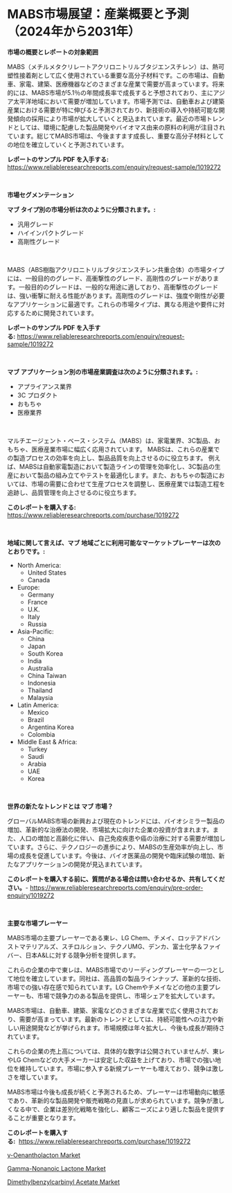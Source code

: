<p><h1>MABS市場展望：産業概要と予測（2024年から2031年）</h1></p><p><strong>市場の概要とレポートの対象範囲</strong></p>
<p><p>MABS（メチルメタクリレートアクリロニトリルブタジエンスチレン）は、熱可塑性接着剤として広く使用されている重要な高分子材料です。この市場は、自動車、家電、建築、医療機器などのさまざまな産業で需要が高まっています。将来的には、MABS市場が5.1％の年間成長率で成長すると予想されており、主にアジア太平洋地域において需要が増加しています。市場予測では、自動車および建築産業における需要が特に伸びると予測されており、新技術の導入や持続可能な開発傾向の採用により市場が拡大していくと見込まれています。最近の市場トレンドとしては、環境に配慮した製品開発やバイオマス由来の原料の利用が注目されています。総じてMABS市場は、今後ますます成長し、重要な高分子材料としての地位を確立していくと予測されています。</p></p>
<p><strong>レポートのサンプル PDF を入手する:</strong> <a href="https://www.reliableresearchreports.com/enquiry/request-sample/1019272">https://www.reliableresearchreports.com/enquiry/request-sample/1019272</a></p>
<p>&nbsp;</p>
<p><strong>市場セグメンテーション</strong></p>
<p><strong>マブ タイプ別の市場分析は次のように分類されます。:</strong></p>
<p><ul><li>汎用グレード</li><li>ハイインパクトグレード</li><li>高剛性グレード</li></ul></p>
<p>&nbsp;</p>
<p><p>MABS（ABS樹脂アクリロニトリルブタジエンスチレン共重合体）の市場タイプには、一般目的のグレード、高衝撃性のグレード、高剛性のグレードがあります。一般目的のグレードは、一般的な用途に適しており、高衝撃性のグレードは、強い衝撃に耐える性能があります。高剛性のグレードは、強度や剛性が必要なアプリケーションに最適です。これらの市場タイプは、異なる用途や要件に対応するために開発されています。</p></p>
<p><strong>レポートのサンプル PDF を入手する:</strong>&nbsp;<a href="https://www.reliableresearchreports.com/enquiry/request-sample/1019272">https://www.reliableresearchreports.com/enquiry/request-sample/1019272</a></p>
<p>&nbsp;</p>
<p><strong> マブ アプリケーション別の市場産業調査は次のように分類されます。:</strong></p>
<p><ul><li>アプライアンス業界</li><li>3C プロダクト</li><li>おもちゃ</li><li>医療業界</li></ul></p>
<p>&nbsp;</p>
<p><p>マルチエージェント・ベース・システム（MABS）は、家電業界、3C製品、おもちゃ、医療産業市場に幅広く応用されています。 MABSは、これらの産業での製造プロセスの効率を向上し、製品品質を向上させるのに役立ちます。 例えば、MABSは自動家電製造において製造ラインの管理を効率化し、3C製品の生産において製品の組み立てやテストを最適化します。また、おもちゃの製造においては、市場の需要に合わせて生産プロセスを調整し、医療産業では製造工程を追跡し、品質管理を向上させるのに役立ちます。</p></p>
<p><strong>このレポートを購入する:</strong>&nbsp; <a href="https://www.reliableresearchreports.com/purchase/1019272">https://www.reliableresearchreports.com/purchase/1019272</a></p>
<p>&nbsp;</p>
<p><strong>地域に関して言えば、マブ 地域ごとに利用可能なマーケットプレーヤーは次のとおりです。:</strong></p>
<p><ul>
    <li>
        North America:
        <ul>
            <li>United States</li>
            <li>Canada</li>
        </ul>
    </li>
    <li>
        Europe:
        <ul>
            <li>Germany</li>
            <li>France</li>
            <li>U.K.</li>
            <li>Italy</li>
            <li>Russia</li>
        </ul>
    </li>
    <li>
        Asia-Pacific:
        <ul>
            <li>China</li>
            <li>Japan</li>
            <li>South Korea</li>
            <li>India</li>
            <li>Australia</li>
            <li>China Taiwan</li>
            <li>Indonesia</li>
            <li>Thailand</li>
            <li>Malaysia</li>
        </ul>
    </li>
    <li>
        Latin America:
        <ul>
            <li>Mexico</li>
            <li>Brazil</li>
            <li>Argentina Korea</li>
            <li>Colombia</li>
        </ul>
    </li>
    <li>
        Middle East & Africa:
        <ul>
            <li>Turkey</li>
            <li>Saudi</li>
            <li>Arabia</li>
            <li>UAE</li>
            <li>Korea</li>
        </ul>
    </li>
    </ul></p>
<p>&nbsp;</p>
<p><strong>世界の新たなトレンドとは マブ 市場？</strong></p>
<p><p>グローバルMABS市場の新興および現在のトレンドには、バイオシミラー製品の増加、革新的な治療法の開発、市場拡大に向けた企業の投資が含まれます。また、人口の増加と高齢化に伴い、自己免疫疾患や癌の治療に対する需要が増加しています。さらに、テクノロジーの進歩により、MABSの生産効率が向上し、市場の成長を促進しています。今後は、バイオ医薬品の開発や臨床試験の増加、新たなアプリケーションの開発が見込まれています。</p></p>
<p><strong>このレポートを購入する前に、質問がある場合は問い合わせるか、共有してください。</strong>- <a href="https://www.reliableresearchreports.com/enquiry/pre-order-enquiry/1019272">https://www.reliableresearchreports.com/enquiry/pre-order-enquiry/1019272</a></p>
<p>&nbsp;</p>
<p><strong>主要な市場プレーヤー</strong></p>
<p><p>MABS市場の主要プレーヤーである東レ、LG Chem、チメイ、ロッテアドバンストマテリアルズ、スチロルション、テクノUMG、デンカ、富士化学＆ファイバー、日本A&Lに対する競争分析を提供します。 </p><p>これらの企業の中で東レは、MABS市場でのリーディングプレーヤーの一つとして地位を確立しています。同社は、高品質の製品ラインナップ、革新的な技術、市場での強い存在感で知られています。LG Chemやチメイなどの他の主要プレーヤーも、市場で競争力のある製品を提供し、市場シェアを拡大しています。</p><p>MABS市場は、自動車、建築、家電などのさまざまな産業で広く使用されており、需要が高まっています。最新のトレンドとしては、持続可能性への注力や新しい用途開発などが挙げられます。市場規模は年々拡大し、今後も成長が期待されています。</p><p>これらの企業の売上高については、具体的な数字は公開されていませんが、東レやLG Chemなどの大手メーカーは安定した収益を上げており、市場での強い地位を維持しています。市場に参入する新規プレーヤーも増えており、競争は激しさを増しています。</p><p>MABS市場は今後も成長が続くと予測されるため、プレーヤーは市場動向に敏感であり、革新的な製品開発や販売戦略の見直しが求められています。競争が激しくなる中で、企業は差別化戦略を強化し、顧客ニーズにより適した製品を提供することが重要となります。</p></p>
<p><strong>このレポートを購入する:</strong>&nbsp;&nbsp;<a href="https://www.reliableresearchreports.com/purchase/1019272">https://www.reliableresearchreports.com/purchase/1019272</a></p>
<p><p><a href="https://view.publitas.com/reportprime-1/g-oenantholacton-market-size-growing-and-forecasted-for-period-from-2023-2030-and-provides-complete-market-analysis-of-this-market/">γ-Oenantholacton Market</a></p><p><a href="https://view.publitas.com/reportprime-1/gamma-nonanoic-lactone-market-research-report-reveals-the-latest-trends-and-opportunities-of-this-market-for-period-from-2023-2030/">Gamma-Nonanoic Lactone Market</a></p><p><a href="https://view.publitas.com/reportprime-1/dimethylbenzylcarbinyl-acetate-market-size-and-examines-its-market-scope-with-a-primary-focus-on-growth-opportunities-and-forecasted-trends-spanning-from-2023-to-2030/">Dimethylbenzylcarbinyl Acetate Market</a></p></p>